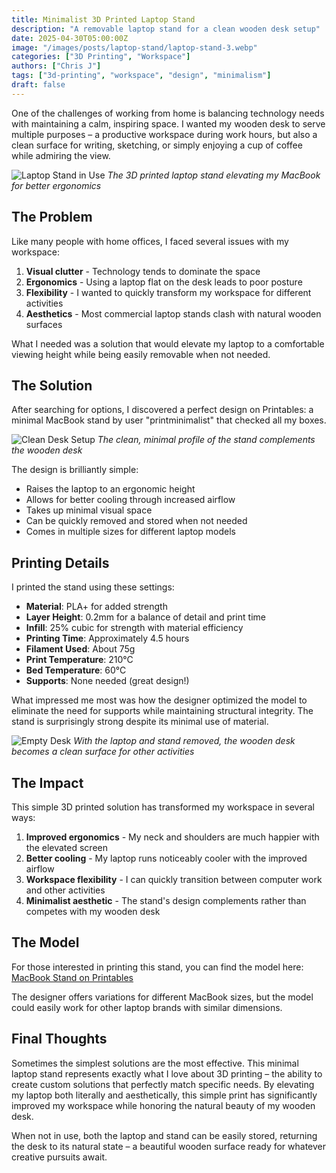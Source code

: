 ```yaml
---
title: Minimalist 3D Printed Laptop Stand
description: "A removable laptop stand for a clean wooden desk setup"
date: 2025-04-30T05:00:00Z
image: "/images/posts/laptop-stand/laptop-stand-3.webp"
categories: ["3D Printing", "Workspace"]
authors: ["Chris J"]
tags: ["3d-printing", "workspace", "design", "minimalism"]
draft: false
---
```


One of the challenges of working from home is balancing technology needs with maintaining a calm, inspiring space. I wanted my wooden desk to serve multiple purposes – a productive workspace during work hours, but also a clean surface for writing, sketching, or simply enjoying a cup of coffee while admiring the view.

![Laptop Stand in Use](/images/posts/laptop-stand/laptop-stand-1.webp)
_The 3D printed laptop stand elevating my MacBook for better ergonomics_

## The Problem

Like many people with home offices, I faced several issues with my workspace:

1. **Visual clutter** - Technology tends to dominate the space
2. **Ergonomics** - Using a laptop flat on the desk leads to poor posture
3. **Flexibility** - I wanted to quickly transform my workspace for different activities
4. **Aesthetics** - Most commercial laptop stands clash with natural wooden surfaces

What I needed was a solution that would elevate my laptop to a comfortable viewing height while being easily removable when not needed.

## The Solution

After searching for options, I discovered a perfect design on Printables: a minimal MacBook stand by user "printminimalist" that checked all my boxes.

![Clean Desk Setup](/images/posts/laptop-stand/laptop-stand-2.webp)
_The clean, minimal profile of the stand complements the wooden desk_

The design is brilliantly simple:

- Raises the laptop to an ergonomic height
- Allows for better cooling through increased airflow
- Takes up minimal visual space
- Can be quickly removed and stored when not needed
- Comes in multiple sizes for different laptop models

## Printing Details

I printed the stand using these settings:

- **Material**: PLA+ for added strength
- **Layer Height**: 0.2mm for a balance of detail and print time
- **Infill**: 25% cubic for strength with material efficiency
- **Printing Time**: Approximately 4.5 hours
- **Filament Used**: About 75g
- **Print Temperature**: 210°C
- **Bed Temperature**: 60°C
- **Supports**: None needed (great design!)

What impressed me most was how the designer optimized the model to eliminate the need for supports while maintaining structural integrity. The stand is surprisingly strong despite its minimal use of material.

![Empty Desk](/images/posts/laptop-stand/laptop-stand-3.webp)
_With the laptop and stand removed, the wooden desk becomes a clean surface for other activities_

## The Impact

This simple 3D printed solution has transformed my workspace in several ways:

1. **Improved ergonomics** - My neck and shoulders are much happier with the elevated screen
2. **Better cooling** - My laptop runs noticeably cooler with the improved airflow
3. **Workspace flexibility** - I can quickly transition between computer work and other activities
4. **Minimalist aesthetic** - The stand's design complements rather than competes with my wooden desk

## The Model

For those interested in printing this stand, you can find the model here:
[MacBook Stand on Printables](https://www.printables.com/model/612620-macbook-stand)

The designer offers variations for different MacBook sizes, but the model could easily work for other laptop brands with similar dimensions.

## Final Thoughts

Sometimes the simplest solutions are the most effective. This minimal laptop stand represents exactly what I love about 3D printing – the ability to create custom solutions that perfectly match specific needs. By elevating my laptop both literally and aesthetically, this simple print has significantly improved my workspace while honoring the natural beauty of my wooden desk.

When not in use, both the laptop and stand can be easily stored, returning the desk to its natural state – a beautiful wooden surface ready for whatever creative pursuits await.
